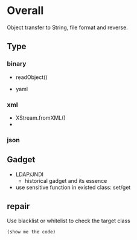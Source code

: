 # Overall 
 Object transfer to String, file format and reverse.

## Type
### binary
- readObject()

- yaml

### xml
- XStream.fromXML()
- 

### json


## Gadget
- LDAP/JNDI
  - historical gadget and its essence
- use sensitive function in existed class: set/get

##  repair

Use blacklist or whitelist to check the target class 
```
(show me the code)
```
